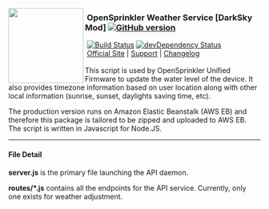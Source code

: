 <img align="left" height="150" src="http://albahra.com/opensprinkler/icon-new.png"><h3>&nbsp;OpenSprinkler Weather Service [DarkSky Mod] [![GitHub version](https://badge.fury.io/gh/bensweet86%2FOpenSprinkler-Weather.svg)](https://badge.fury.io/gh/bensweet86%2FOpenSprinkler-Weather)</h3>
&nbsp;[![Build Status](https://api.travis-ci.org/bensweet86/OpenSprinkler-Weather.svg?branch=master)](https://travis-ci.org/) [![devDependency Status](https://david-dm.org/bensweet86/OpenSprinkler-Weather.svg)](https://david-dm.org/bensweet86/OpenSprinkler-Weather#info=dependencies)  
&nbsp;[Official Site][official] | [Support][help] | [Changelog][changelog]  
<br>
This script is used by OpenSprinkler Unified Firmware to update the water level of the device. It also provides timezone information based on user location along with other local information (sunrise, sunset, daylights saving time, etc).

The production version runs on Amazon Elastic Beanstalk (AWS EB) and therefore this package is tailored to be zipped and uploaded to AWS EB. The script is written in Javascript for Node.JS.
  
---

[official]: https://opensprinkler.com
[help]: http://support.opensprinkler.com
[changelog]: https://github.com/OpenSprinkler/OpenSprinkler-Weather/releases

#### File Detail

**server.js** is the primary file launching the API daemon.

**routes/*.js** contains all the endpoints for the API service. Currently, only one exists for weather adjustment.